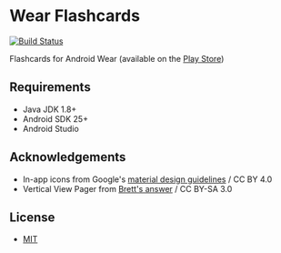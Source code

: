 # Wear Flashcards

[![Build Status](https://travis-ci.org/ericfabreu/WearFlashcards.svg?branch=master)](https://travis-ci.org/ericfabreu/WearFlashcards)

Flashcards for Android Wear (available on the [Play Store](https://play.google.com/store/apps/details?id=com.ericfabreu.wearflashcards))

## Requirements
* Java JDK 1.8+
* Android SDK 25+
* Android Studio

## Acknowledgements 
* In-app icons from Google's [material design guidelines](https://design.google.com/icons/) / CC BY 4.0
* Vertical View Pager from [Brett's answer](http://stackoverflow.com/a/22797619/3522216) / CC BY-SA 3.0

## License
* [MIT](https://github.com/ericfabreu/WearFlashcards/blob/master/LICENSE)
